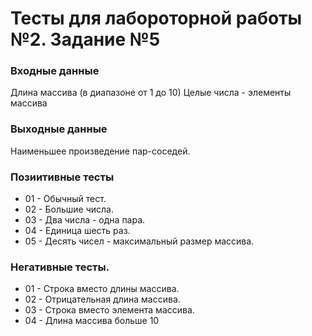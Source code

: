 # Тесты для лабороторной работы №2. Задание №5

### Входные данные
Длина массива (в диапазоне от 1 до 10)
Целые числа - элементы массива

### Выходные данные
Наименьшее произведение пар-соседей.

### Позиитивные тесты
- 01 - Обычный тест.
- 02 - Большие числа.
- 03 - Два числа - одна пара.
- 04 - Единица шесть раз.
- 05 - Десять чисел - максимальный размер массива.

### Негативные тесты.
- 01 - Строка вместо длины массива.
- 02 - Отрицательная длина массива.
- 03 - Строка вместо элемента массива.
- 04 - Длина массива больше 10
